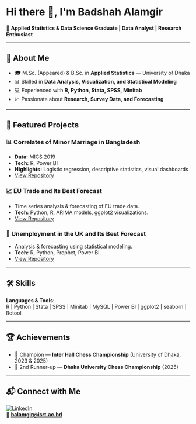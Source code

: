 # Hi there 👋, I'm Badshah Alamgir  
🎯 **Applied Statistics & Data Science Graduate | Data Analyst | Research Enthusiast**

---

## 📌 About Me
- 🎓 M.Sc. (Appeared) & B.Sc. in **Applied Statistics** — University of Dhaka  
- 📊 Skilled in **Data Analysis, Visualization, and Statistical Modeling**  
- 💻 Experienced with **R, Python, Stata, SPSS, Minitab**  
- 📈 Passionate about **Research, Survey Data, and Forecasting**  

---

## 🔬 Featured Projects
### 📊 Correlates of Minor Marriage in Bangladesh  
- **Data:** MICS 2019  
- **Tech:** R, Power BI  
- **Highlights:** Logistic regression, descriptive statistics, visual dashboards  
- [View Repository](https://github.com/BadshahAlamgir/Correlates-of-Minor-Marriage-in-Bangladesh)  

### 📈 EU Trade and Its Best Forecast  
- Time series analysis & forecasting of EU trade data.  
- **Tech:** Python, R, ARIMA models, ggplot2 visualizations.  
- [View Repository](#)  

### 💼 Unemployment in the UK and Its Best Forecast  
- Analysis & forecasting using statistical modeling.  
- **Tech:** R, Python, Prophet, Power BI.  
- [View Repository](#)  

---

## 🛠 Skills
**Languages & Tools:**  
R | Python | Stata | SPSS | Minitab | MySQL | Power BI | ggplot2 | seaborn | Retool

---

## 🏆 Achievements
- 🥇 Champion — **Inter Hall Chess Championship** (University of Dhaka, 2023 & 2025)  
- 🥉 2nd Runner-up — **Dhaka University Chess Championship** (2025)  

---

## 📬 Connect with Me
[![LinkedIn](https://img.shields.io/badge/LinkedIn-blue?logo=linkedin)](https://linkedin.com/in/badshahalamgir)  
📧 **balamgir@isrt.ac.bd**
